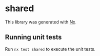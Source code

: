 # shared

This library was generated with [Nx](https://nx.dev).


## Running unit tests

Run `nx test shared` to execute the unit tests.

